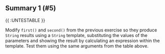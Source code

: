 ## Summary 1 (#5)

{{ :UNTESTABLE }}

Modify `first()` and `second()` from the previous exercise so they produce
`String` results using a `String` template, substituting the values of the
parameters and showing the result by calculating an expression within the
template. Test them using the same arguments from the table above.